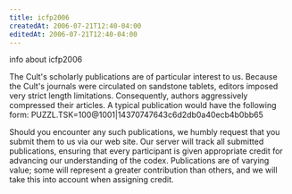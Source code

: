 ```yaml
---
title: icfp2006
createdAt: 2006-07-21T12:40-04:00
editedAt: 2006-07-21T12:40-04:00
---
```


info about icfp2006

The Cult's scholarly publications are of particular interest to us. Because the Cult's journals were circulated on sandstone tablets, editors imposed very strict length limitations. Consequently, authors aggressively compressed their articles. A typical publication would have the following form:
PUZZL.TSK=100@1001|14370747643c6d2db0a40ecb4b0bb65

Should you encounter any such publications, we humbly request that you submit them to us via our web site. Our server will track all submitted publications, ensuring that every participant is given appropriate credit for advancing our understanding of the codex. Publications are of varying value; some will represent a greater contribution than others, and we will take this into account when assigning credit.

